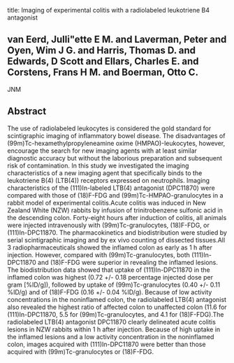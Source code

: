 title: Imaging of experimental colitis with a radiolabeled leukotriene B4 antagonist

## van Eerd, Julli"ette E M. and Laverman, Peter and Oyen, Wim J G. and Harris, Thomas D. and Edwards, D Scott and Ellars, Charles E. and Corstens, Frans H M. and Boerman, Otto C.
JNM


## Abstract
The use of radiolabeled leukocytes is considered the gold standard for scintigraphic imaging of inflammatory bowel disease. The disadvantages of (99m)Tc-hexamethylpropyleneamine oxime (HMPAO)-leukocytes, however, encourage the search for new imaging agents with at least similar diagnostic accuracy but without the laborious preparation and subsequent risk of contamination. In this study we investigated the imaging characteristics of a new imaging agent that specifically binds to the leukotriene B(4) (LTB(4)) receptors expressed on neutrophils. Imaging characteristics of the (111)In-labeled LTB(4) antagonist (DPC11870) were compared with those of (18)F-FDG and (99m)Tc-HMPAO-granulocytes in a rabbit model of experimental colitis.Acute colitis was induced in New Zealand White (NZW) rabbits by infusion of trinitrobenzene sulfonic acid in the descending colon. Forty-eight hours after induction of colitis, all animals were injected intravenously with (99m)Tc-granulocytes, (18)F-FDG, or (111)In-DPC11870. The pharmacokinetics and biodistribution were studied by serial scintigraphic imaging and by ex vivo counting of dissected tissues.All 3 radiopharmaceuticals showed the inflamed colon as early as 1 h after injection. However, compared with (99m)Tc-granulocytes, both (111)In-DPC11870 and (18)F-FDG were superior in revealing the inflamed lesions. The biodistribution data showed that uptake of (111)In-DPC11870 in the inflamed colon was highest (0.72 +/- 0.18 percentage injected dose per gram [%ID/g]), followed by uptake of (99m)Tc-granulocytes (0.40 +/- 0.11 %ID/g) and of (18)F-FDG (0.16 +/- 0.04 %ID/g). Because of low activity concentrations in the noninflamed colon, the radiolabeled LTB(4) antagonist also revealed the highest ratio of affected colon to unaffected colon (11.6 for (111)In-DPC11870, 5.5 for (99m)Tc-granulocytes, and 4.1 for (18)F-FDG).The radiolabeled LTB(4) antagonist DPC11870 clearly delineated acute colitis lesions in NZW rabbits within 1 h after injection. Because of high uptake in the inflamed lesions and a low activity concentration in the noninflamed colon, images acquired with (111)In-DPC11870 were better than those acquired with (99m)Tc-granulocytes or (18)F-FDG.

